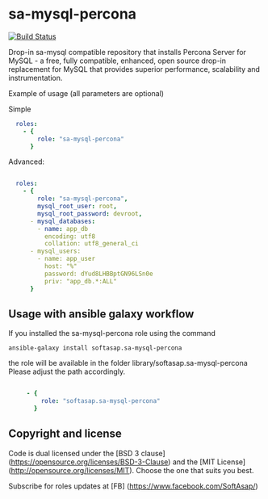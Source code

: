 sa-mysql-percona
================

[![Build Status](https://travis-ci.org/softasap/sa-mysql-percona.svg?branch=master)](https://travis-ci.org/softasap/sa-mysql-percona)

Drop-in sa-mysql compatible repository that installs Percona Server for MySQL - a free, fully compatible, enhanced, 
open source drop-in replacement for MySQL that provides superior performance, scalability and instrumentation.

Example of usage (all parameters are optional)

Simple

```YAML
  roles:
    - {
        role: "sa-mysql-percona"
      }
```

Advanced:


```YAML

  roles:
    - {
        role: "sa-mysql-percona",
        mysql_root_user: root,
        mysql_root_password: devroot,
      - mysql_databases:
        - name: app_db
          encoding: utf8
          collation: utf8_general_ci
      - mysql_users:
        - name: app_user
          host: "%"
          password: dYud8LHBBptGN96LSn0e
          priv: "app_db.*:ALL"
      }

```


Usage with ansible galaxy workflow
----------------------------------

If you installed the sa-mysql-percona role using the command


`
   ansible-galaxy install softasap.sa-mysql-percona
`

the role will be available in the folder library/softasap.sa-mysql-percona
Please adjust the path accordingly.

```YAML

     - {
         role: "softasap.sa-mysql-percona"
       }

```




Copyright and license
---------------------

Code is dual licensed under the [BSD 3 clause] (https://opensource.org/licenses/BSD-3-Clause) and the [MIT License] (http://opensource.org/licenses/MIT). Choose the one that suits you best.

Subscribe for roles updates at [FB] (https://www.facebook.com/SoftAsap/)
